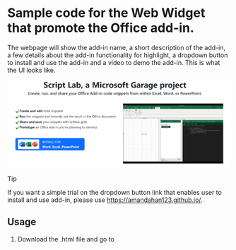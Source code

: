 # Sample code for the Web Widget that promote the Office add-in.

The webpage will show the add-in name, a short description of the add-in, a few details about the add-in functionality for highlight, a dropdown button to install and use the add-in and a video to demo the add-in. This is what the UI looks like.

<img alt="DemoUI.png" src="https://github.com/AmandaHan123/WebWidget/blob/main/DemoUI.png?raw=true">

> [!TIP]
> If you want a simple trial on the dropdown button link that enables user to install and use add-in, please use https://amandahan123.github.io/.

## Usage

1. Download the .html file and go to <script> at line 55.

2. Config the paramenters under "Paramenters that need to config" part.<br>
	a. <strong>addinId</strong><br>
		This is the unique add-in ID. You can get the correct value by following below steps.<br>
		1) Go to https://appsource.microsoft.com/en-US/ from your browser.<br>
		2) Input your Office add-in name in the search bar on top center of AppSource homepage.<br>
		3) Click your add-in in the seach results.<br>
		4) The add-in information page will be automatically displayed in current tab.<br>
		5) The add-in ID is in the URL.<br>
   For example, if the URL is https://appsource.microsoft.com/en-US/product/office/WA104380862?tab=Overview, then "WA104380862" is the add-in ID that you should input for this parameter in sample code.
		
	b. <strong>addinName</strong><br>
		This is the add-in name. You can get the correct value by following below steps.<br>
		1) Go to the webpage in 2.a.4).<br>
		2) The add-in name is displayed as the title on right of the add-in icon.<br>
   For example, if the webpage is https://appsource.microsoft.com/en-US/product/office/WA104380862?tab=Overview, then "Script Lab, a Microsoft Garage project" is the add-in ID that you should input for this parameter in sample code.
		
	c. <strong>wordOnlineSupported, excelOnlineSupported, powerpointOnlineSupported, desktopSupported</strong><br>
		This is the Office products that this add-in supports. You can get the correct value by following below steps.<br>
		1) Go to the webpage in 2.a.4).<br>
		2) Click "details + support" tab on the webpage.<br>
		3) Scroll down to "Products supported" section.<br>
			- If "Word on the web" is in the list, then set wordOnlineSupported to true. Otherwise, set it to false.<br>
			- If "Excel on the web" is in the list, then set excelOnlineSupported to true. Otherwise, set it to false.<br>
			- If "PowerPoint on the web" is in the list, then set powerpointOnlineSupported to true. Otherwise, set it to false.<br>
			- If any item contains "Windows" or "Mac", then set desktopSupported to true. Otherwise, set it to false.<br>
			
	d. <strong>addinShortDescription</strong><br>
		This is the short description for the add-in which is displayed on the webpage. Please customize it as you need. 
		
	e. <strong>addinDetails</strong><br>
		This is for descriptions about the add-in functionalities displayed on the webpage. It is implemented as 2D Array. Each row is one piece of description. The first column is the highlighted text for summary of current description, and the second column is for more explanation for currect description. Please customize the text as you need.
		
   Note: It is free for you to add/remove the row count to display more/less descriptions. But if you prefer to not use 2D Array, please also update the for Loop in setContent() which is located at line 95 to line 103. 
		
	f. <strong>demoVideoLink</strong><br>
		This is for the demo video that display on the webpage. Please customize it as you need.
		
4. Save the html file and open by browser. Verify the UI and dropdown links works for your scenario.

5. Make any additional changes to the sample code as you need, and integrete it into your website.

## Special Notice

The project is currently for experiment and test only. 

The deeplink for the dropdown button is possible to change in the future when needed. In the case it changes, any user of this sample code may need to update your code.

The deeplink can successfully open an Office document with your add-in and the end users can use your add-in for below scenarios only.

1. The add-in is public published, so that it can be found from Office AppSource https://appsource.microsoft.com/.

2. The Office store is enabled for the end user.


